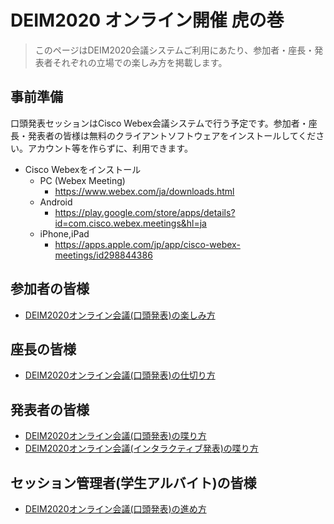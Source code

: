 # DEIM2020 オンライン開催 虎の巻

> このページはDEIM2020会議システムご利用にあたり、参加者・座長・発表者それぞれの立場での楽しみ方を掲載します。

## 事前準備

口頭発表セッションはCisco Webex会議システムで行う予定です。参加者・座長・発表者の皆様は無料のクライアントソフトウェアをインストールしてください。アカウント等を作らずに、利用できます。

* Cisco Webexをインストール
   * PC (Webex Meeting)
      * https://www.webex.com/ja/downloads.html
   * Android
      * https://play.google.com/store/apps/details?id=com.cisco.webex.meetings&hl=ja
   * iPhone,iPad
      * https://apps.apple.com/jp/app/cisco-webex-meetings/id298844386


## 参加者の皆様
* [DEIM2020オンライン会議(口頭発表)の楽しみ方](participants.md)

## 座長の皆様
* [DEIM2020オンライン会議(口頭発表)の仕切り方](chair.md)

## 発表者の皆様
* [DEIM2020オンライン会議(口頭発表)の喋り方](presenter.md)
* [DEIM2020オンライン会議(インタラクティブ発表)の喋り方](poster.md)

## セッション管理者(学生アルバイト)の皆様
* [DEIM2020オンライン会議(口頭発表)の進め方](admin.md)
